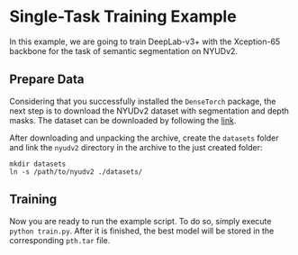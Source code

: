 # Single-Task Training Example

In this example, we are going to train DeepLab-v3+ with the Xception-65 backbone for the task of semantic segmentation on NYUDv2.

## Prepare Data

Considering that you successfully installed the `DenseTorch` package, the next step is to download the NYUDv2 dataset with segmentation and depth masks. The dataset can be downloaded by following the [link](https://cloudstor.aarnet.edu.au/plus/s/XJKtmOKcTEnANZt). 

After downloading and unpacking the archive, create the `datasets` folder and link the `nyudv2` directory in the archive
to the just created folder:

```
mkdir datasets
ln -s /path/to/nyudv2 ./datasets/
```

## Training

Now you are ready to run the example script. To do so, simply execute `python train.py`. After it is finished, the
best model will be stored in the corresponding `pth.tar` file.

